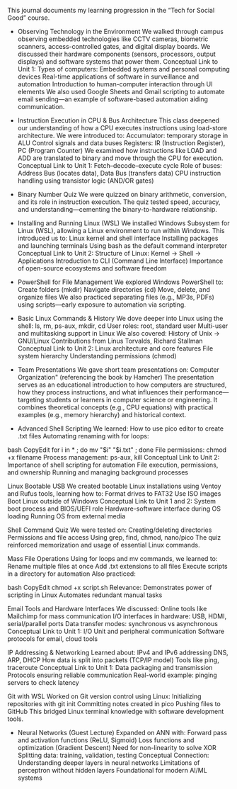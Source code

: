 This journal documents my learning progression in the “Tech for Social Good” course.

- Observing Technology in the Environment
We walked through campus observing embedded technologies like CCTV cameras, biometric scanners, access-controlled gates, and digital display boards. We discussed their hardware components (sensors, processors, output displays) and software systems that power them.
Conceptual Link to Unit 1:
Types of computers: Embedded systems and personal computing devices
Real-time applications of software in surveillance and automation
Introduction to human-computer interaction through UI elements
We also used Google Sheets and Gmail scripting to automate email sending—an example of software-based automation aiding communication.


- Instruction Execution in CPU & Bus Architecture
This class deepened our understanding of how a CPU executes instructions using load-store architecture. We were introduced to:
	Accumulator: temporary storage in ALU
	Control signals and data buses
	Registers: IR (Instruction Register), PC (Program Counter)
We examined how instructions like LOAD and ADD are translated to binary and move through the CPU for execution.
Conceptual Link to Unit 1:
	Fetch–decode–execute cycle
	Role of buses: Address Bus (locates data), Data Bus (transfers data)
	CPU instruction handling using transistor logic (AND/OR gates)

- Binary Number Quiz
We were quizzed on binary arithmetic, conversion, and its role in instruction execution. The quiz tested speed, accuracy, and understanding—cementing the binary-to-hardware relationship.

- Installing and Running Linux (WSL)
We installed Windows Subsystem for Linux (WSL), allowing a Linux environment to run within Windows. This introduced us to:
	Linux kernel and shell interface
	Installing packages and launching terminals
	Using bash as the default command interpreter
Conceptual Link to Unit 2:
	Structure of Linux: Kernel → Shell → Applications
	Introduction to CLI (Command Line Interface)
	Importance of open-source ecosystems and software freedom


- PowerShell for File Management
We explored Windows PowerShell to:
	Create folders (mkdir)
	Navigate directories (cd)
	Move, delete, and organize files
We also practiced separating files (e.g., MP3s, PDFs) using scripts—early exposure to automation via scripting.

- Basic Linux Commands & History
We dove deeper into Linux using the shell:
	ls, rm, ps-aux, mkdir, cd
	User roles: root, standard user
	Multi-user and multitasking support in Linux
We also covered:
	History of Unix → GNU/Linux
	Contributions from Linus Torvalds, Richard Stallman
Conceptual Link to Unit 2:
	Linux architecture and core features
	File system hierarchy
	Understanding permissions (chmod)

- Team Presentations
We gave short team presentations on: 
Computer Organization" (referencing the book by Hamcher)
The presentation serves as an educational introduction to how computers are structured, how they process instructions, and what influences their performance—targeting students or learners in computer science or engineering. It combines theoretical concepts (e.g., CPU equations) with practical examples (e.g., memory hierarchy) and historical context.


- Advanced Shell Scripting
We learned:
	How to use pico editor to create .txt files
	Automating renaming with for loops:

bash
CopyEdit
for i in * ; do mv "$i" "$i.txt" ; done
	File permissions: chmod +x filename
	Process management: ps-aux, kill
Conceptual Link to Unit 2:
	Importance of shell scripting for automation
	File execution, permissions, and ownership
	Running and managing background processes

 Linux Bootable USB
We created bootable Linux installations using Ventoy and Rufus tools, learning how to:
	Format drives to FAT32
	Use ISO images
	Boot Linux outside of Windows
Conceptual Link to Unit 1 and 2:
	System boot process and BIOS/UEFI role
	Hardware-software interface during OS loading
	Running OS from external media

Shell Command Quiz
We were tested on:
	Creating/deleting directories
	Permissions and file access
	Using grep, find, chmod, nano/pico
The quiz reinforced memorization and usage of essential Linux commands.

Mass File Operations
Using for loops and mv commands, we learned to:
	Rename multiple files at once
	Add .txt extensions to all files
	Execute scripts in a directory for automation
Also practiced:

bash
CopyEdit
chmod +x script.sh
Relevance:
	Demonstrates power of scripting in Linux
	Automates redundant manual tasks

Email Tools and Hardware Interfaces
We discussed:
	Online tools like Mailchimp for mass communication
	I/O interfaces in hardware: USB, HDMI, serial/parallel ports
	Data transfer modes: synchronous vs asynchronous
Conceptual Link to Unit 1:
	I/O Unit and peripheral communication
	Software protocols for email, cloud tools

IP Addressing & Networking
Learned about:
	IPv4 and IPv6 addressing
	DNS, ARP, DHCP
	How data is split into packets (TCP/IP model)
	Tools like ping, traceroute
Conceptual Link to Unit 1:
	Data packaging and transmission
	Protocols ensuring reliable communication
	Real-world example: pinging servers to check latency

 Git with WSL
Worked on Git version control using Linux:
	Initializing repositories with git init
	Committing notes created in pico
	Pushing files to GitHub
This bridged Linux terminal knowledge with software development tools.

- Neural Networks (Guest Lecture)
Expanded on ANN with:
	Forward pass and activation functions (ReLU, Sigmoid)
	Loss functions and optimization (Gradient Descent)
	Need for non-linearity to solve XOR
	Splitting data: training, validation, testing
Conceptual Connection:
	Understanding deeper layers in neural networks
	Limitations of perceptron without hidden layers
	Foundational for modern AI/ML systems

